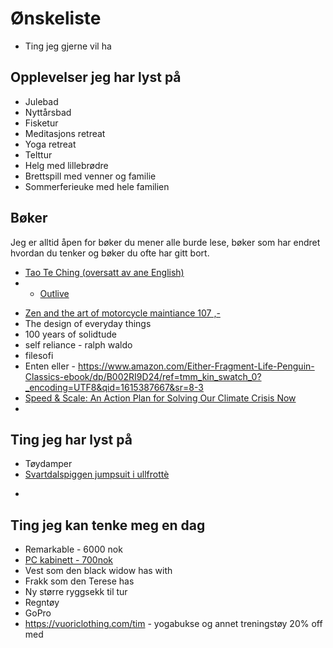 # Ønskeliste

* Ting jeg gjerne vil ha

## Opplevelser jeg har lyst på
- Julebad
- Nyttårsbad
- Fisketur
- Meditasjons retreat
- Yoga retreat
- Telttur
- Helg med lillebrødre
- Brettspill med venner og familie
- Sommerferieuke med hele familien

## Bøker
Jeg er alltid åpen for bøker du mener alle burde lese, bøker som har endret hvordan du tenker og bøker du ofte har gitt bort.
- [Tao Te Ching (oversatt av ane English)](https://www.adlibris.com/no/bok/tao-te-ching-9780307949301)
- * [Outlive](https://www.adlibris.com/no/bok/outlive-9781785044540)
<!-- - [The inner game of tennis - 107,-](https://prisguiden.no/sok?q=the+inner+game+of+tennis) -->
- [Zen and the art of motorcycle maintiance 107 ,-](https://prisguiden.no/produkt/v/uMip_TfokdU?g=1)
- The design of everyday things
- 100 years of solidtude
- self reliance - ralph waldo
- filesofi
 - Enten eller - https://www.amazon.com/Either-Fragment-Life-Penguin-Classics-ebook/dp/B002RI9D24/ref=tmm_kin_swatch_0?_encoding=UTF8&qid=1615387667&sr=8-3
 - [Speed & Scale: An Action Plan for Solving Our Climate Crisis Now](https://www.adlibris.com/no/bok/speedscale-9780241537770)
 - 

## Ting jeg har lyst på
- Tøydamper
- [Svartdalspiggen jumpsuit i ullfrottè](https://www.sparkjop.no/svartdalspiggen-jumpsuit-i-ullfrott-_415292?level_1=61713)
<!-- - [Våtdrakt](https://prisguiden.no/produkt/head-multix-vl-fullsuit-herre-498407) - nedp -->
- 


## Ting jeg kan tenke meg en dag
- Remarkable - 6000 nok
- [PC kabinett - 700nok](https://www.komplett.no/product/863350/datautstyr/pc-komponenter/kabinetterbarebone/minimicronano-tower/fractal-design-core-500-mini-itx-sort)
- Vest som den black widow has with
- Frakk som den Terese has
- Ny større ryggsekk til tur
- Regntøy
- GoPro
- https://vuoriclothing.com/tim - yogabukse og annet treningstøy 20% off med 

<!--
Onily 
- nike weare - pink and blue https://www.nike.com/no/en/t/air-force-1-fontanka-shoes-VrVC6t/DO6719-100
https://www.boozt.com/no/no/vagabond/cosmo-2-0_29609286/223595784?navId=60323&group=brandwall&position=1400000
-->



